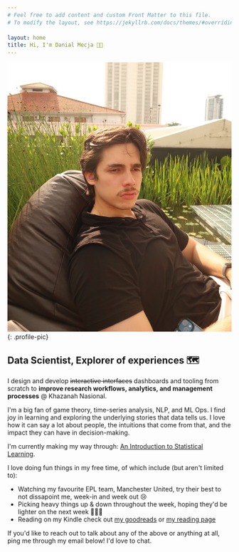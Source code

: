```yaml
---
# Feel free to add content and custom Front Matter to this file.
# To modify the layout, see https://jekyllrb.com/docs/themes/#overriding-theme-defaults

layout: home
title: Hi, I'm Danial Mecja 👋🏻
---
```


![Profile Picture](/assets/thinking.JPEG){: .profile-pic} 
## Data Scientist, Explorer of experiences 🗺️

I design and develop ~~interactive interfaces~~ dashboards and tooling from scratch to **improve research workflows, analytics, and management processes** @ Khazanah Nasional.

I'm a big fan of game theory, time-series analysis, NLP, and ML Ops. I find joy in learning and exploring the underlying stories that data tells us. I love how it can say a lot about people, the intuitions that come from that, and the impact they can have in decision-making.

I'm currently making my way through: [An Introduction to Statistical Learning](https://www.statlearning.com/). 

I love doing fun things in my free time, of which include (but aren't limited to):
- Watching my favourite EPL team, Manchester United, try their best to not dissapoint me, week-in and week out 😢
- Picking heavy things up & down throughout the week, hoping they'd be lighter on the next week 🏋🏻‍♀️
- Reading on my Kindle check out [my goodreads](https://www.goodreads.com/user/show/167109101-danial-mecja) or [my reading page](/books)


If you'd like to reach out to talk about any of the above or anything at all, ping me through my email below! I'd love to chat.